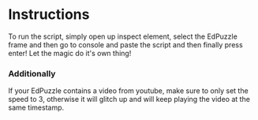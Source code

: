 # Instructions
To run the script, simply open up inspect element, select the EdPuzzle frame and then go to console and paste the script and then finally press enter! Let the magic do it's own thing!

### Additionally
If your EdPuzzle contains a video from youtube, make sure to only set the speed to 3, otherwise it will glitch up and will keep playing the video at the same timestamp.
